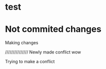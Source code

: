 # test

# Not commited changes

Making changes

///////////////
Newly made conflict wow


Trying to make a conflict


